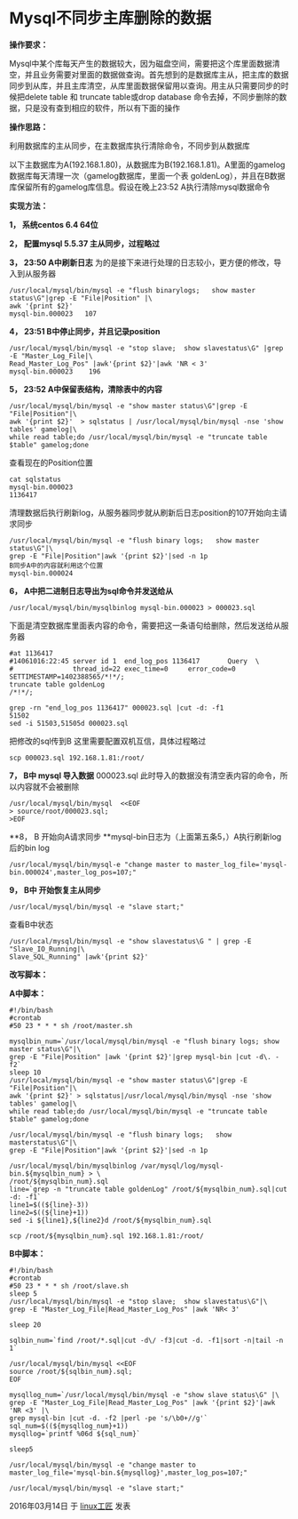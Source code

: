 # Mysql不同步主库删除的数据

**操作要求：**

Mysql中某个库每天产生的数据较大，因为磁盘空间，需要把这个库里面数据清空，并且业务需要对里面的数据做查询。首先想到的是数据库主从，把主库的数据同步到从库，并且主库清空，从库里面数据保留用以查询。用主从只需要同步的时候把delete table 和 truncate table或drop database 命令去掉，不同步删除的数据，只是没有查到相应的软件，所以有下面的操作

**操作思路：**

利用数据库的主从同步，在主数据库执行清除命令，不同步到从数据库

以下主数据库为A(192.168.1.80)，从数据库为B(192.168.1.81)。A里面的gamelog数据库每天清理一次（gamelog数据库，里面一个表 goldenLog），并且在B数据库保留所有的gamelog库信息。假设在晚上23:52  A执行清除mysql数据命令

**实现方法：**

**1，  系统centos 6.4 64位**

**2，  配置mysql 5.5.37 主从同步，过程略过**

**3，  23:50 A中刷新日志** 为的是接下来进行处理的日志较小，更方便的修改，导入到从服务器

```
/usr/local/mysql/bin/mysql -e "flush binarylogs;   show master status\G"|grep -E "File|Position" |\
awk '{print $2}'
mysql-bin.000023   107
```

**4，  23:51  B中停止同步，并且记录position**

```
/usr/local/mysql/bin/mysql -e "stop slave;  show slavestatus\G" |grep -E "Master_Log_File|\
Read_Master_Log_Pos" |awk'{print $2}'|awk 'NR < 3'
mysql-bin.000023    196
```

**5，  23:52  A中保留表结构，清除表中的内容**

```
/usr/local/mysql/bin/mysql -e "show master status\G"|grep -E "File|Position"|\
awk '{print $2}'  > sqlstatus | /usr/local/mysql/bin/mysql -nse 'show tables' gamelog|\
while read table;do /usr/local/mysql/bin/mysql -e "truncate table $table" gamelog;done
```

查看现在的Position位置 

```
cat sqlstatus
mysql-bin.000023
1136417
```

清理数据后执行刷新log，从服务器同步就从刷新后日志position的107开始向主请求同步

```
/usr/local/mysql/bin/mysql -e "flush binary logs;   show master status\G"|\
grep -E "File|Position"|awk '{print $2}'|sed -n 1p
B同步A中的内容就利用这个位置 
mysql-bin.000024
```

**6，  A中把二进制日志导出为sql命令并发送给从**

```
/usr/local/mysql/bin/mysqlbinlog mysql-bin.000023 > 000023.sql
```

下面是清空数据库里面表内容的命令，需要把这一条语句给删除，然后发送给从服务器

```
#at 1136417
#14061016:22:45 server id 1  end_log_pos 1136417       Query  \
#               thread_id=22 exec_time=0     error_code=0
SETTIMESTAMP=1402388565/*!*/;
truncate table goldenLog
/*!*/;
```

```
grep -rn "end_log_pos 1136417" 000023.sql |cut -d: -f1
51502
sed -i 51503,51505d 000023.sql
```

把修改的sql传到B  这里需要配置双机互信，具体过程略过

```
scp 000023.sql 192.168.1.81:/root/
```

**7，  B中 mysql 导入数据** 000023.sql 此时导入的数据没有清空表内容的命令，所以内容就不会被删除

```
/usr/local/mysql/bin/mysql  <<EOF
> source/root/000023.sql;
>EOF
```

**8，  B 开始向A请求同步  **mysql-bin日志为（上面第五条5，）A执行刷新log后的bin log

```
/usr/local/mysql/bin/mysql-e "change master to master_log_file='mysql-bin.000024',master_log_pos=107;"
```

**9， B中 开始恢复主从同步**

```
/usr/local/mysql/bin/mysql -e "slave start;"
```

查看B中状态

```
/usr/local/mysql/bin/mysql -e "show slavestatus\G " | grep -E "Slave_IO_Running|\
Slave_SQL_Running" |awk'{print $2}'
```

**改写脚本：**

**A中脚本：**

```
#!/bin/bash
#crontab
#50 23 * * * sh /root/master.sh
 
mysqlbin_num=`/usr/local/mysql/bin/mysql -e "flush binary logs; show master status\G"|\
grep -E "File|Position" |awk '{print $2}'|grep mysql-bin |cut -d\. -f2`
sleep 10
/usr/local/mysql/bin/mysql -e "show master status\G"|grep -E "File|Position"|\
awk '{print $2}' > sqlstatus|/usr/local/mysql/bin/mysql -nse 'show tables' gamelog|\
while read table;do /usr/local/mysql/bin/mysql -e "truncate table $table" gamelog;done
 
/usr/local/mysql/bin/mysql -e "flush binary logs;   show masterstatus\G"|\
grep -E "File|Position"|awk '{print $2}'|sed -n 1p
 
/usr/local/mysql/bin/mysqlbinlog /var/mysql/log/mysql-bin.${mysqlbin_num} > \
/root/${mysqlbin_num}.sql
line=`grep -n "truncate table goldenLog" /root/${mysqlbin_num}.sql|cut -d: -f1`
line1=$((${line}-3))
line2=$((${line}+1))
sed -i ${line1},${line2}d /root/${mysqlbin_num}.sql
 
scp /root/${mysqlbin_num}.sql 192.168.1.81:/root/
```

**B中脚本：**

```
#!/bin/bash
#crontab
#50 23 * * * sh /root/slave.sh
sleep 5
/usr/local/mysql/bin/mysql -e "stop slave;  show slavestatus\G"|\
grep -E "Master_Log_File|Read_Master_Log_Pos" |awk 'NR< 3'
 
sleep 20
 
sqlbin_num=`find /root/*.sql|cut -d\/ -f3|cut -d. -f1|sort -n|tail -n 1`
 
/usr/local/mysql/bin/mysql <<EOF
source /root/${sqlbin_num}.sql;
EOF
 
mysqllog_num=`/usr/local/mysql/bin/mysql -e "show slave status\G" |\
grep -E "Master_Log_File|Read_Master_Log_Pos" |awk '{print $2}'|awk 'NR <3' |\
grep mysql-bin |cut -d. -f2 |perl -pe 's/\b0+//g'`
sql_num=$((${mysqllog_num}+1))
mysqllog=`printf %06d ${sql_num}`
 
sleep5
 
/usr/local/mysql/bin/mysql -e "change master to master_log_file='mysql-bin.${mysqllog}',master_log_pos=107;"
 
/usr/local/mysql/bin/mysql -e "slave start;"
```

2016年03月14日 于 [linux工匠](http://www.bbotte.com/) 发表